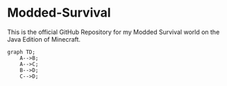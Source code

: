 # Modded-Survival
This is the official GitHub Repository for my Modded Survival world on the Java Edition of Minecraft.

```mermaid
graph TD;
    A-->B;
    A-->C;
    B-->D;
    C-->D;
```
